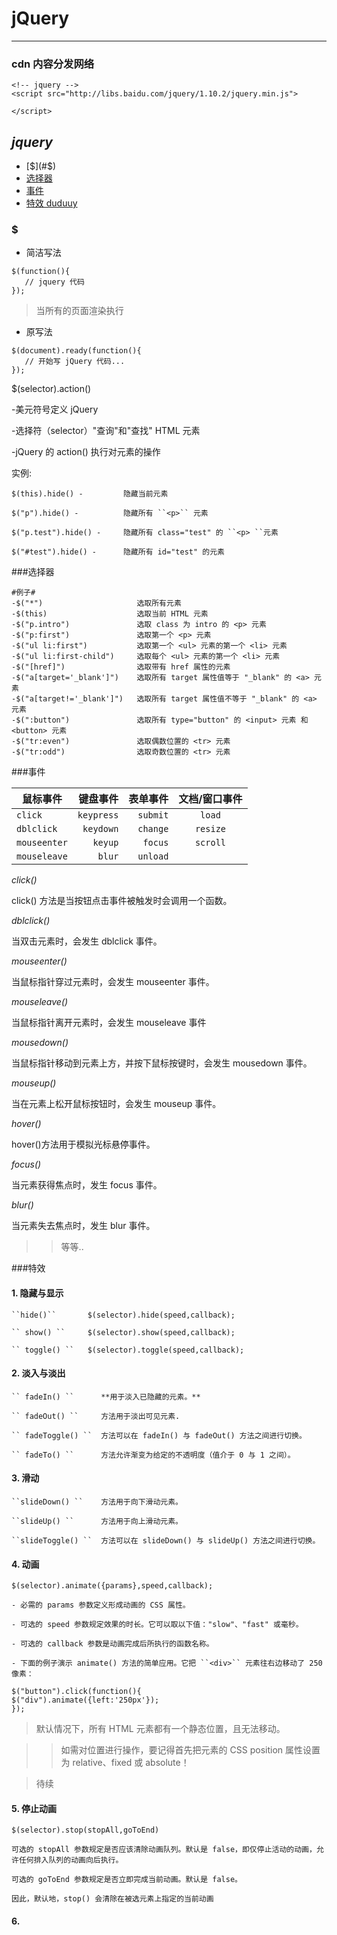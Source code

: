 # jQuery

---

###  cdn 内容分发网络


```
<!-- jquery -->
<script src="http://libs.baidu.com/jquery/1.10.2/jquery.min.js">
    
</script>
```
## *jquery*

- [$](#$)
- [选择器](#选择器)
- [事件](#事件)
- [特效 duduuy](#特效)

### $


- 简洁写法 

```
$(function(){
   // jquery 代码
});
```

>当所有的页面渲染执行

- 原写法

```
$(document).ready(function(){
   // 开始写 jQuery 代码...
}); 
```
$(selector).action()
	
-美元符号定义 jQuery

-选择符（selector）"查询"和"查找" HTML 元素

-jQuery 的 action() 执行对元素的操作
	
实例:
	
	$(this).hide() -	 	 隐藏当前元素

	$("p").hide() -	 	 	 隐藏所有 ``<p>`` 元素

	$("p.test").hide() -	 隐藏所有 class="test" 的 ``<p> ``元素

	$("#test").hide() -	 	 隐藏所有 id="test" 的元素
	
###选择器

	#例子#
	-$("*") 					选取所有元素
	-$(this) 					选取当前 HTML 元素
	-$("p.intro") 				选取 class 为 intro 的 <p> 元素
	-$("p:first") 				选取第一个 <p> 元素
	-$("ul li:first") 			选取第一个 <ul> 元素的第一个 <li> 元素
	-$("ul li:first-child") 	选取每个 <ul> 元素的第一个 <li> 元素
	-$("[href]") 				选取带有 href 属性的元素
	-$("a[target='_blank']") 	选取所有 target 属性值等于 "_blank" 的 <a> 元素
	-$("a[target!='_blank']") 	选取所有 target 属性值不等于 "_blank" 的 <a> 元素
	-$(":button") 				选取所有 type="button" 的 <input> 元素 和 <button> 元素
	-$("tr:even") 				选取偶数位置的 <tr> 元素
	-$("tr:odd") 				选取奇数位置的 <tr> 元素
	
###事件


|     鼠标事件     |  键盘事件   |  表单事件  | 文档/窗口事件|
| --------   | -----:  | -----:| :----:  |
| ``click``     | ``keypress`` |   ``submit``     |``load``|
| ``dblclick  ``      |  ``keydown``   |   ``change``   |``resize``|
| ``mouseenter``        |    ``keyup``    |  ``focus``  |``scroll``|
| ``mouseleave``        |    ``blur``    |  ``unload``  | |

*click()*

click() 方法是当按钮点击事件被触发时会调用一个函数。

*dblclick()*

当双击元素时，会发生 dblclick 事件。

*mouseenter()*

当鼠标指针穿过元素时，会发生 mouseenter 事件。

*mouseleave()*

当鼠标指针离开元素时，会发生 mouseleave 事件

*mousedown()*

当鼠标指针移动到元素上方，并按下鼠标按键时，会发生 mousedown 事件。

*mouseup()*

当在元素上松开鼠标按钮时，会发生 mouseup 事件。

*hover()*

hover()方法用于模拟光标悬停事件。

*focus()*

当元素获得焦点时，发生 focus 事件。

*blur()*

当元素失去焦点时，发生 blur 事件。

>>等等..

###特效

#### 1. 隐藏与显示

	``hide()``  	 $(selector).hide(speed,callback);
	
	`` show() ``	 $(selector).show(speed,callback);
	
	`` toggle() ``	 $(selector).toggle(speed,callback);

#### 2. 淡入与淡出

	`` fadeIn() ``		**用于淡入已隐藏的元素。**
	
	`` fadeOut() ``		方法用于淡出可见元素.
	
	`` fadeToggle() `` 	方法可以在 fadeIn() 与 fadeOut() 方法之间进行切换。
	
	`` fadeTo() ``		方法允许渐变为给定的不透明度（值介于 0 与 1 之间）。

#### 3. 滑动

	``slideDown() ``	方法用于向下滑动元素。
	
	``slideUp() ``		方法用于向上滑动元素。
	
	``slideToggle() ``	方法可以在 slideDown() 与 slideUp() 方法之间进行切换。

#### 4. 动画

	$(selector).animate({params},speed,callback);
	
	- 必需的 params 参数定义形成动画的 CSS 属性。
	
	- 可选的 speed 参数规定效果的时长。它可以取以下值："slow"、"fast" 或毫秒。
	
	- 可选的 callback 参数是动画完成后所执行的函数名称。
	
	- 下面的例子演示 animate() 方法的简单应用。它把 ``<div>`` 元素往右边移动了 250 像素：
			
```
$("button").click(function(){
$("div").animate({left:'250px'});
});  
```

>默认情况下，所有 HTML 元素都有一个静态位置，且无法移动。

>>如需对位置进行操作，要记得首先把元素的 CSS position 属性设置为 relative、fixed 或 absolute！

>待续
	

#### 5. 停止动画
		
	$(selector).stop(stopAll,goToEnd) 

	可选的 stopAll 参数规定是否应该清除动画队列。默认是 false，即仅停止活动的动画，允许任何排入队列的动画向后执行。

	可选的 goToEnd 参数规定是否立即完成当前动画。默认是 false。

	因此，默认地，stop() 会清除在被选元素上指定的当前动画

#### 6.
